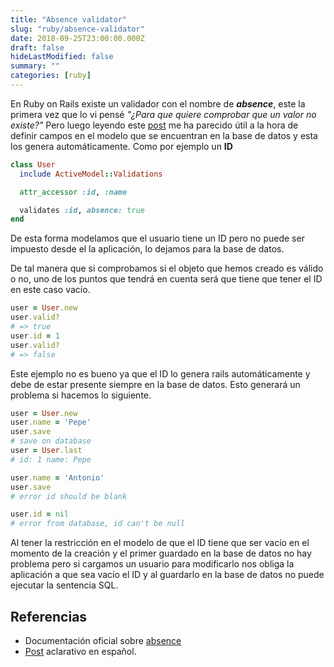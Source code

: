```yaml
---
title: "Absence validator"
slug: "ruby/absence-validator"
date: 2018-09-25T23:00:00.000Z
draft: false
hideLastModified: false
summary: ""
categories: [ruby]
---
```


<!-- TODO what is the utility of this, my example of use is wrong as y mention
at the end of the post -->


  En Ruby on Rails existe un validador con el nombre de *__absence__*, este la
  primera vez que lo vi pensé *"¿Para que quiere comprobar que un valor no
  existe?"* Pero luego leyendo este [post] me ha parecido útil a la hora de
  definir campos en el modelo que se encuentran en la base de datos y esta los
  genera automáticamente. Como por ejemplo un __ID__

  [post]:
  http://blog.remarkablelabs.com/2012/12/activemodel-absence-validator-rails-4-countdown-to-2013

```ruby
class User
  include ActiveModel::Validations

  attr_accessor :id, :name

  validates :id, absence: true
end
```

  De esta forma modelamos que el usuario tiene un ID pero no puede ser impuesto
  desde el la aplicación, lo dejamos para la base de datos.

  De tal manera que si comprobamos si el objeto que hemos creado es válido o no,
  uno de los puntos que tendrá en cuenta será que tiene que tener el ID en este
  caso vacío.

```ruby
user = User.new
user.valid?
# => true
user.id = 1
user.valid?
# => false
```

  Este ejemplo no es bueno ya que el ID lo genera rails automáticamente y debe
  de estar presente siempre en la base de datos. Esto generará un problema si
  hacemos lo siguiente.

```ruby
user = User.new
user.name = 'Pepe'
user.save
# save on database
user = User.last
# id: 1 name: Pepe

user.name = 'Antonio'
user.save
# error id should be blank

user.id = nil
# error from database, id can't be null
```

  Al tener la restricción en el modelo de que el ID tiene que ser vacío en el
  momento de la creación y el primer guardado en la base de datos no hay
  problema pero si cargamos un usuario para modificarlo nos obliga la aplicación
  a que sea vacío el ID y al guardarlo en la base de datos no puede ejecutar la
  sentencia SQL.

Referencias
--------------------------------------------------------------------------------

  - Documentación oficial sobre [absence]
  - [Post][post] aclarativo en español.

[absence]: https://guides.rubyonrails.org/active_record_validations.html#absence

